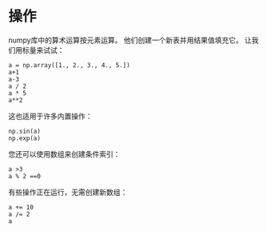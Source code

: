 # 操作
numpy库中的算术运算按元素运算。 他们创建一个新表并用结果值填充它。 让我们用标量来试试：
```
a = np.array([1., 2., 3., 4., 5.])
a+1
a-3
a / 2
a * 5
a**2
```
这也适用于许多内置操作：
```
np.sin(a)
np.exp(a)
```
您还可以使用数组来创建条件索引：
```
a >3
a % 2 ==0
```
有些操作正在运行，无需创建新数组：
```
a += 10
a /= 2
a
```
